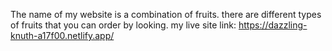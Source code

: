 The name of my website is a combination of fruits. there are different types of fruits that you can order by looking.
my live site link: https://dazzling-knuth-a17f00.netlify.app/
